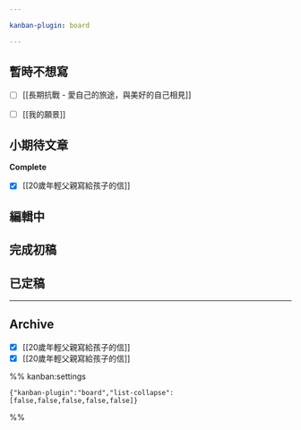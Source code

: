 ```yaml
---

kanban-plugin: board

---
```


## 暫時不想寫

- [ ] [[長期抗戰 - 愛自己的旅途，與美好的自己相見]]
- [ ] [[我的願景]]


## 小期待文章

**Complete**
- [x] [[20歲年輕父親寫給孩子的信]]


## 編輯中



## 完成初稿



## 已定稿



***

## Archive

- [x] [[20歲年輕父親寫給孩子的信]]
- [x] [[20歲年輕父親寫給孩子的信]]

%% kanban:settings
```
{"kanban-plugin":"board","list-collapse":[false,false,false,false,false]}
```
%%